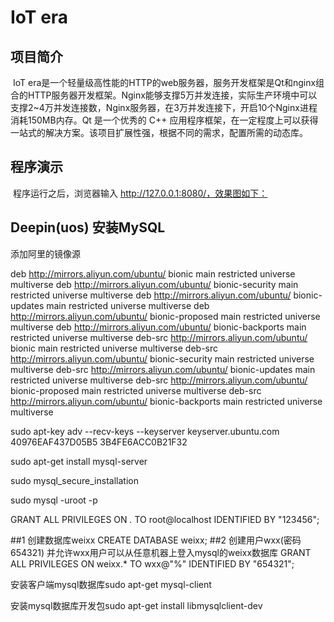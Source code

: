 # IoT era
## 项目简介

​		IoT era是一个轻量级高性能的HTTP的web服务器，服务开发框架是Qt和nginx组合的HTTP服务器开发框架。Nginx能够支撑5万并发连接，实际生产环境中可以支撑2~4万并发连接数，Nginx服务器，在3万并发连接下，开启10个Nginx进程消耗150MB内存。Qt 是一个优秀的 C++ 应用程序框架，在一定程度上可以获得一站式的解决方案。该项目扩展性强，根据不同的需求，配置所需的动态库。

## 程序演示

​	程序运行之后，浏览器输入 http://127.0.0.1:8080/，效果图如下：

## Deepin(uos) 安装MySQL

添加阿里的镜像源

deb http://mirrors.aliyun.com/ubuntu/ bionic main restricted universe multiverse
deb http://mirrors.aliyun.com/ubuntu/ bionic-security main restricted universe multiverse
deb http://mirrors.aliyun.com/ubuntu/ bionic-updates main restricted universe multiverse
deb http://mirrors.aliyun.com/ubuntu/ bionic-proposed main restricted universe multiverse
deb http://mirrors.aliyun.com/ubuntu/ bionic-backports main restricted universe multiverse
deb-src http://mirrors.aliyun.com/ubuntu/ bionic main restricted universe multiverse
deb-src http://mirrors.aliyun.com/ubuntu/ bionic-security main restricted universe multiverse
deb-src http://mirrors.aliyun.com/ubuntu/ bionic-updates main restricted universe multiverse
deb-src http://mirrors.aliyun.com/ubuntu/ bionic-proposed main restricted universe multiverse
deb-src http://mirrors.aliyun.com/ubuntu/ bionic-backports main restricted universe multiverse

sudo apt-key adv --recv-keys --keyserver keyserver.ubuntu.com 40976EAF437D05B5 3B4FE6ACC0B21F32

sudo apt-get install mysql-server 

sudo mysql_secure_installation

sudo mysql -uroot -p

GRANT ALL PRIVILEGES ON *.* TO root@localhost IDENTIFIED BY "123456";

##1 创建数据库weixx
CREATE DATABASE weixx;
##2 创建用户wxx(密码654321) 并允许wxx用户可以从任意机器上登入mysql的weixx数据库
GRANT ALL PRIVILEGES ON weixx.* TO wxx@"%" IDENTIFIED BY "654321"; 

安装客户端mysql数据库sudo apt-get mysql-client

安装mysql数据库开发包sudo apt-get install libmysqlclient-dev
